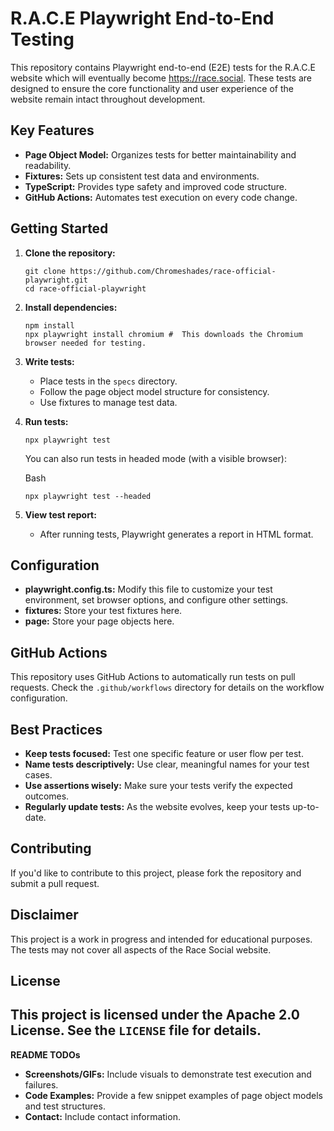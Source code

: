 R.A.C.E Playwright End-to-End Testing
=========================================

This repository contains Playwright end-to-end (E2E) tests for the R.A.C.E website which will eventually become <https://race.social>. These tests are designed to ensure the core functionality and user experience of the website remain intact throughout development.

Key Features
------------

-   **Page Object Model:** Organizes tests for better maintainability and readability.
-   **Fixtures:** Sets up consistent test data and environments.
-   **TypeScript:** Provides type safety and improved code structure.
-   **GitHub Actions:** Automates test execution on every code change.

Getting Started
---------------

1.  **Clone the repository:**

    ```
    git clone https://github.com/Chromeshades/race-official-playwright.git
    cd race-official-playwright
    ```

2.  **Install dependencies:**

    ```
    npm install
    npx playwright install chromium #  This downloads the Chromium browser needed for testing.
    ```


3.  **Write tests:**

    -   Place tests in the `specs` directory.
    -   Follow the page object model structure for consistency.
    -   Use fixtures to manage test data.
  
4.  **Run tests:**

    ```
    npx playwright test
    ```

    You can also run tests in headed mode (with a visible browser):

    Bash

    ```
    npx playwright test --headed

    ```

5.  **View test report:**

    -   After running tests, Playwright generates a report in HTML format.

Configuration
-------------

-   **playwright.config.ts:** Modify this file to customize your test environment, set browser options, and configure other settings.
-   **fixtures:** Store your test fixtures here.
-   **page:** Store your page objects here.

GitHub Actions
--------------

This repository uses GitHub Actions to automatically run tests on pull requests. Check the `.github/workflows` directory for details on the workflow configuration.

Best Practices
--------------

-   **Keep tests focused:** Test one specific feature or user flow per test.
-   **Name tests descriptively:** Use clear, meaningful names for your test cases.
-   **Use assertions wisely:** Make sure your tests verify the expected outcomes.
-   **Regularly update tests:** As the website evolves, keep your tests up-to-date.

Contributing
------------

If you'd like to contribute to this project, please fork the repository and submit a pull request.

Disclaimer
----------

This project is a work in progress and intended for educational purposes. The tests may not cover all aspects of the Race Social website.

License
-------

This project is licensed under the Apache 2.0 License. See the `LICENSE` file for details.
-----------------------------------------------------------------------------------

**README TODOs**

-   **Screenshots/GIFs:** Include visuals to demonstrate test execution and failures.
-   **Code Examples:** Provide a few snippet examples of page object models and test structures.
-   **Contact:** Include contact information.
